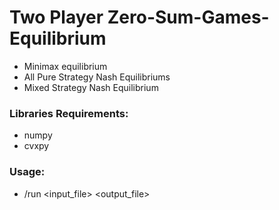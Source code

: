 # Two Player Zero-Sum-Games-Equilibrium

- Minimax equilibrium
- All Pure Strategy Nash Equilibriums
- Mixed Strategy Nash Equilibrium

### Libraries Requirements:
- numpy
- cvxpy

### Usage:
- /run <input_file> <output_file>